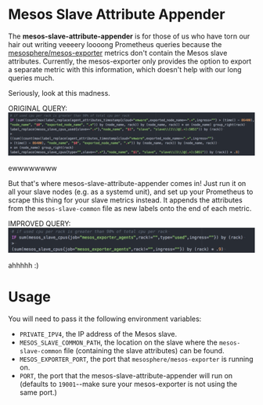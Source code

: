 # Mesos Slave Attribute Appender

The **mesos-slave-attribute-appender** is for those of us who have torn our hair out writing veeeery loooong Prometheus queries because the [mesosphere/mesos-exporter](https://github.com/mesosphere/mesos_exporter) metrics don't contain the Mesos slave attributes.  Currently, the mesos-exporter only provides the option to export a separate metric with this information, which doesn't help with our long queries much.

Seriously, look at this madness.

ORIGINAL QUERY:
![before](./before.png "before")

ewwwwwwww

But that's where mesos-slave-attribute-appender comes in! Just run it on all your slave nodes (e.g. as a systemd unit), and set up your Prometheus to scrape this thing for your slave metrics instead. It appends the attributes from the `mesos-slave-common` file as new labels onto the end of each metric.

IMPROVED QUERY:
![after](./after.png "after")

ahhhhh :)

# Usage
You will need to pass it the following environment variables:

- `PRIVATE_IPV4`, the IP address of the Mesos slave.
- `MESOS_SLAVE_COMMON_PATH`, the location on the slave where the `mesos-slave-common` file (containing the slave attributes) can be found.
- `MESOS_EXPORTER_PORT`, the port that `mesosphere/mesos-exporter` is running on.
- `PORT`, the port that the mesos-slave-attribute-appender will run on (defaults to `19001`--make sure your mesos-exporter is not using the same port.)
